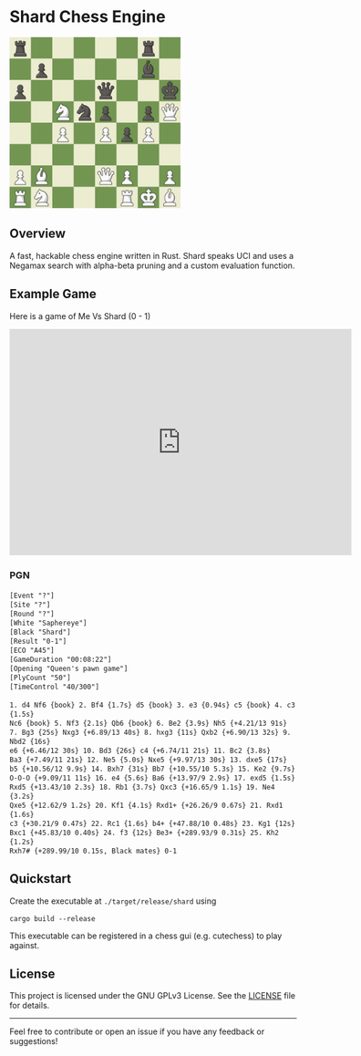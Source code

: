 # Shard Chess Engine

<img src="https://github.com/Saphereye/shard/blob/main/assets/demo.png" width="300" />

## Overview
A fast, hackable chess engine written in Rust. Shard speaks UCI and uses a Negamax search with alpha-beta pruning and a custom evaluation function.

## Example Game
Here is a game of Me Vs Shard (0 - 1)

<iframe src="https://lichess.org/embed/game/w8miqc1G?theme=auto&bg=auto#0"
width=600 height=397 frameborder=0></iframe>

### PGN
```
[Event "?"]
[Site "?"]
[Round "?"]
[White "Saphereye"]
[Black "Shard"]
[Result "0-1"]
[ECO "A45"]
[GameDuration "00:08:22"]
[Opening "Queen's pawn game"]
[PlyCount "50"]
[TimeControl "40/300"]

1. d4 Nf6 {book} 2. Bf4 {1.7s} d5 {book} 3. e3 {0.94s} c5 {book} 4. c3 {1.5s}
Nc6 {book} 5. Nf3 {2.1s} Qb6 {book} 6. Be2 {3.9s} Nh5 {+4.21/13 91s}
7. Bg3 {25s} Nxg3 {+6.89/13 40s} 8. hxg3 {11s} Qxb2 {+6.90/13 32s} 9. Nbd2 {16s}
e6 {+6.46/12 30s} 10. Bd3 {26s} c4 {+6.74/11 21s} 11. Bc2 {3.8s}
Ba3 {+7.49/11 21s} 12. Ne5 {5.0s} Nxe5 {+9.97/13 30s} 13. dxe5 {17s}
b5 {+10.56/12 9.9s} 14. Bxh7 {31s} Bb7 {+10.55/10 5.3s} 15. Ke2 {9.7s}
O-O-O {+9.09/11 11s} 16. e4 {5.6s} Ba6 {+13.97/9 2.9s} 17. exd5 {1.5s}
Rxd5 {+13.43/10 2.3s} 18. Rb1 {3.7s} Qxc3 {+16.65/9 1.1s} 19. Ne4 {3.2s}
Qxe5 {+12.62/9 1.2s} 20. Kf1 {4.1s} Rxd1+ {+26.26/9 0.67s} 21. Rxd1 {1.6s}
c3 {+30.21/9 0.47s} 22. Rc1 {1.6s} b4+ {+47.88/10 0.48s} 23. Kg1 {12s}
Bxc1 {+45.83/10 0.40s} 24. f3 {12s} Be3+ {+289.93/9 0.31s} 25. Kh2 {1.2s}
Rxh7# {+289.99/10 0.15s, Black mates} 0-1
```

## Quickstart
Create the executable at `./target/release/shard` using
```
cargo build --release
```

This executable can be registered in a chess gui (e.g. cutechess) to play against.

## License

This project is licensed under the GNU GPLv3 License. See the [LICENSE](LICENSE) file for details.

---

Feel free to contribute or open an issue if you have any feedback or suggestions!

